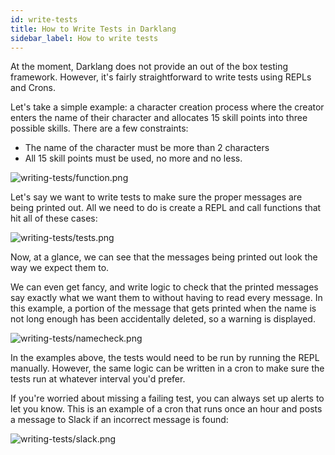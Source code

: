 ```yaml
---
id: write-tests
title: How to Write Tests in Darklang
sidebar_label: How to write tests
---
```


At the moment, Darklang does not provide an out of the box testing framework.
However, it's fairly straightforward to write tests using REPLs and Crons.

Let's take a simple example: a character creation process where the creator
enters the name of their character and allocates 15 skill points into three
possible skills. There are a few constraints:

- The name of the character must be more than 2 characters
- All 15 skill points must be used, no more and no less.

![writing-tests/function.png](/img/writing-tests/function.png)

Let's say we want to write tests to make sure the proper messages are being
printed out. All we need to do is create a REPL and call functions that hit all
of these cases:

![writing-tests/tests.png](/img/writing-tests/tests.png)

Now, at a glance, we can see that the messages being printed out look the way we
expect them to.

We can even get fancy, and write logic to check that the printed messages say
exactly what we want them to without having to read every message. In this
example, a portion of the message that gets printed when the name is not long
enough has been accidentally deleted, so a warning is displayed.

![writing-tests/namecheck.png](/img/writing-tests/namecheck.png)

In the examples above, the tests would need to be run by running the REPL
manually. However, the same logic can be written in a cron to make sure the
tests run at whatever interval you'd prefer.

If you're worried about missing a failing test, you can always set up alerts to
let you know. This is an example of a cron that runs once an hour and posts a
message to Slack if an incorrect message is found:

![writing-tests/slack.png](/img/writing-tests/slack.png)
